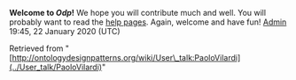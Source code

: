 __Welcome to _Odp_!__ We hope you will contribute much and well. 
You will probably want to read the [help pages](http://ontologydesignpatterns.org/wiki/Help:Contents "Help:Contents"). Again, welcome and have fun! [Admin](../User/ValentinaPresutti "User:ValentinaPresutti") 19:45, 22 January 2020 (UTC)





Retrieved from "[http://ontologydesignpatterns.org/wiki/User\_talk:PaoloVilardi](../User_talk/PaoloVilardi)"
